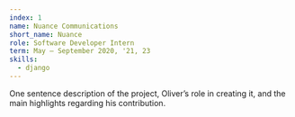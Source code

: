 ```yaml
---
index: 1
name: Nuance Communications
short_name: Nuance
role: Software Developer Intern
term: May – September 2020, '21, 23
skills:
  - django
---
```

One sentence description of the project, Oliver’s role in creating it, and the main highlights regarding his contribution.